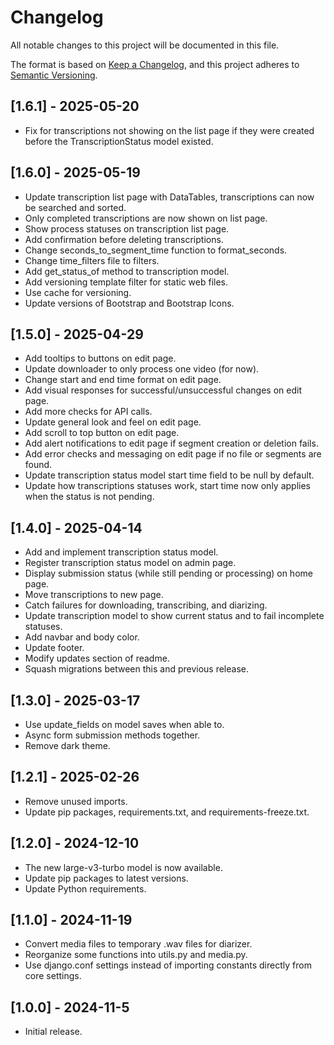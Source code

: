 # Changelog
All notable changes to this project will be documented in this file.

The format is based on [Keep a Changelog](https://keepachangelog.com/en/1.0.0/),
and this project adheres to [Semantic Versioning](https://semver.org/spec/v2.0.0.html).

## [1.6.1] - 2025-05-20
- Fix for transcriptions not showing on the list page if they were created before the TranscriptionStatus model existed.

## [1.6.0] - 2025-05-19
- Update transcription list page with DataTables, transcriptions can now be searched and sorted.
- Only completed transcriptions are now shown on list page.
- Show process statuses on transcription list page.
- Add confirmation before deleting transcriptions.
- Change seconds_to_segment_time function to format_seconds.
- Change time_filters file to filters.
- Add get_status_of method to transcription model.
- Add versioning template filter for static web files.
- Use cache for versioning.
- Update versions of Bootstrap and Bootstrap Icons.

## [1.5.0] - 2025-04-29
- Add tooltips to buttons on edit page.
- Update downloader to only process one video (for now).
- Change start and end time format on edit page.
- Add visual responses for successful/unsuccessful changes on edit page.
- Add more checks for API calls.
- Update general look and feel on edit page.
- Add scroll to top button on edit page.
- Add alert notifications to edit page if segment creation or deletion fails.
- Add error checks and messaging on edit page if no file or segments are found.
- Update transcription status model start time field to be null by default.
- Update how transcriptions statuses work, start time now only applies when the status is not pending.

## [1.4.0] - 2025-04-14
- Add and implement transcription status model.
- Register transcription status model on admin page.
- Display submission status (while still pending or processing) on home page.
- Move transcriptions to new page.
- Catch failures for downloading, transcribing, and diarizing.
- Update transcription model to show current status and to fail incomplete statuses.
- Add navbar and body color.
- Update footer.
- Modify updates section of readme.
- Squash migrations between this and previous release.

## [1.3.0] - 2025-03-17
- Use update_fields on model saves when able to.
- Async form submission methods together.
- Remove dark theme.

## [1.2.1] - 2025-02-26
- Remove unused imports.
- Update pip packages, requirements.txt, and requirements-freeze.txt.

## [1.2.0] - 2024-12-10
- The new large-v3-turbo model is now available.
- Update pip packages to latest versions.
- Update Python requirements.

## [1.1.0] - 2024-11-19
- Convert media files to temporary .wav files for diarizer.
- Reorganize some functions into utils.py and media.py.
- Use django.conf settings instead of importing constants directly from core settings.

## [1.0.0] - 2024-11-5
- Initial release.
